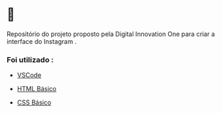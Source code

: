# 📱 

 Repositório do projeto proposto pela Digital Innovation One para criar a interface do Instagram .

### Foi utilizado :

- [VSCode](https://code.visualstudio.com/download)

- [HTML Básico](https://www.w3schools.com/html/)

- [CSS Básico](https://developer.mozilla.org/pt-BR/docs/Web/CSS)
